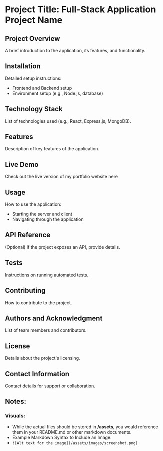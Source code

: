 # Project Title: Full-Stack Application Project Name

## Project Overview

A brief introduction to the application, its features, and functionality.

## Installation

Detailed setup instructions:
- Frontend and Backend setup
- Environment setup (e.g., Node.js, database)

## Technology Stack

List of technologies used (e.g., React, Express.js, MongoDB).

## Features

Description of key features of the application.

## Live Demo

Check out the live version of my portfolio website here

## Usage

How to use the application:
- Starting the server and client
- Navigating through the application

## API Reference

(Optional) If the project exposes an API, provide details.

## Tests

Instructions on running automated tests.

## Contributing

How to contribute to the project.

## Authors and Acknowledgment

List of team members and contributors.

## License

Details about the project's licensing.

## Contact Information

Contact details for support or collaboration.

## Notes:
### Visuals: 

- While the actual files should be stored in **/assets**, you would reference them in your README.md or other markdown documents.
- Example Markdown Syntax to Include an Image:
- `![Alt text for the image](/assets/images/screenshot.png)`
